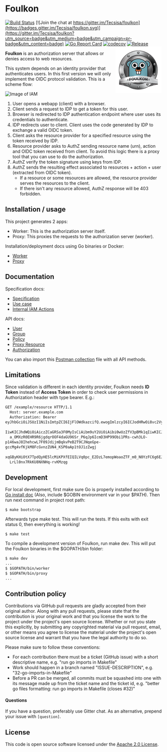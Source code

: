 # Foulkon
[![Build Status](https://travis-ci.org/Tecsisa/foulkon.svg?branch=master)](https://travis-ci.org/Tecsisa/foulkon)
[![Join the chat at https://gitter.im/Tecsisa/foulkon](https://badges.gitter.im/Tecsisa/foulkon.svg)](https://gitter.im/Tecsisa/foulkon?utm_source=badge&utm_medium=badge&utm_campaign=pr-badge&utm_content=badge)
[![Go Report Card](https://goreportcard.com/badge/github.com/tecsisa/foulkon)](https://goreportcard.com/report/github.com/tecsisa/foulkon)
[![codecov](https://codecov.io/gh/Tecsisa/foulkon/branch/master/graph/badge.svg)](https://codecov.io/gh/Tecsisa/foulkon)
[![Release](https://img.shields.io/badge/release-v0.2.0-blue.svg)](https://github.com/Tecsisa/foulkon/blob/master/CHANGELOG.md#v020-2016-10-06)
<img align="right" src="https://github.com/Tecsisa/foulkon/blob/master/dist/foulkon.png" width="150">

__Foulkon__ is an authorization server that allows or denies access to web resources.

This system depends on an identity provider that authenticates users.
In this first version we will only implement the OIDC protocol validation.
This is a scheme flow:

![Image of IAM](https://docs.google.com/drawings/d/1NctH8BB6ZB02ig3fR-Wu4tGx52Qpb4vG8Po8fUMoH5E/pub?w=610&h=518)

1. User opens a webapp (client) with a browser.
2. Client sends a request to IDP to get a token for this user.
3. Browser is redirected to IDP authentication endpoint where user uses its credentials to authenticate.
4. IDP redirects user to client. Client uses the code generated by IDP to exchange a valid OIDC token.
5. Client asks the resource provider for a specified resource using the token received by IDP.
6. Resource provider asks to AuthZ sending resource name (urn), action and OIDC token received from client. To avoid this logic there is a proxy tool
that you can use to do the authorization.
7. AuthZ verify the token signature using keys from IDP.
8. AuthZ sends the resulting effect associated to resources + action + user (extracted from OIDC token).
    - If a resource or some resources are allowed, the resource provider serves the resources to the client.
    - If there isn't any resource allowed, AuthZ response will be 403 forbidden.

## Installation / usage

This project generates 2 apps:

- Worker: This is the authorization server itself.
- Proxy: This proxies the requests to the authorization server (worker).

Installation/deployment docs using Go binaries or Docker:<br />
- [Worker](doc/deploy/worker.md)
- [Proxy](doc/deploy/proxy.md)

## Documentation

Specification docs:
- [Specification](doc/spec/README.md)
- [Use case](doc/spec/usecase.md)
- [Internal IAM Actions](doc/spec/action.md)

API docs:
- [User](doc/api/user.md)
- [Group](doc/api/group.md)
- [Policy](doc/api/policy.md)
- [Proxy Resource](doc/api/proxy_resource.md)
- [Authorization](doc/api/resource.md)

You can also import this [Postman collection](schema/postman.json) file with all API methods.

## Limitations

Since validation is different in each identity provider, Foulkon needs __ID Token__ instead of __Access Token__ in order to check user permissions
in Authorization header with type bearer.
E.g.:

```
GET /example/resource HTTP/1.1
  Host: server.example.com
  Authorization: Bearer eyJhbGciOiJSUzI1NiIsImtpZCI6IjFlOWdkazcifQ.ewogImlzcyI6ICJodHRwOi8vc2VydmVyLmV4YW1wbGUuY29tIiwKICJzdWIiOiAiMjQ4Mjg5NzYxMDAx
  IiwKICJhdWQiOiAiczZCaGRSa3F0MyIsCiAibm9uY2UiOiAibi0wUzZfV3pBMk1qIiwKICJleHAiOiAxMzExMjgxOTcwLAogImlhdCI6IDEzMTEyODA5NzAKfQ.ggW8hZ1EuVLuxNuuIJKX_V8
  a_OMXzR0EHR9R6jgdqrOOF4daGU96Sr_P6qJp6IcmD3HP99Obi1PRs-cwh3LO-p146waJ8IhehcwL7F09JdijmBqkvPeB2T9CJNqeGpe-gccMg4vfKjkM8FcGvnzZUN4_KSP0aAp1tOJ1zZwgj
  xqGByKHiOtX7TpdQyHE5lcMiKPXfEIQILVq0pc_E2DzL7emopWoaoZTF_m0_N0YzFC6g6EJbOEoRoSK5hoDalrcvRYLSrQAZZKflyuVCyixEoV9GfNQC3_osjzw2PAithfubEEBLuVVk4XUVrWO
  LrLl0nx7RkKU8NXNHq-rvKMzqg
```

## Development

For local development, first make sure Go is properly installed according to [Go install doc](https://golang.org/doc/install) (Also, include $GOBIN environment var in your $PATH). Then run next command in project root path:

```
$ make bootstrap
```

Afterwards type make test. This will run the tests. If this exits with exit status 0, then everything is working!

```
$ make test
```

To compile a development version of Foulkon, run make dev. This will put the Foulkon binaries in the $GOPATH/bin folder:

```
$ make dev
...
$ $GOPATH/bin/worker
$ $GOPATH/bin/proxy
...
```

## Contribution policy

Contributions via GitHub pull requests are gladly accepted from their original author. Along with any pull requests, please state that the contribution is your original work and that you license the work to the project under the project's open source license. Whether or not you state this explicitly, by submitting any copyrighted material via pull request, email, or other means you agree to license the material under the project's open source license and warrant that you have the legal authority to do so.

Please make sure to follow these conventions:
- For each contribution there must be a ticket (GitHub issue) with a short descriptive name, e.g. "run go imports in Makefile"
- Work should happen in a branch named "ISSUE-DESCRIPTION", e.g. "32-go-imports-in-Makefile"
- Before a PR can be merged, all commits must be squashed into one with its message made up from the ticket name and the ticket id, e.g. "better go files formatting: run go imports in Makefile (closes #32)"

#### Questions

If you have a question, preferably use Gitter chat. As an alternative, prepend your issue with `[question]`.

## License

This code is open source software licensed under the [Apache 2.0 License](http://www.apache.org/licenses/LICENSE-2.0.html).
